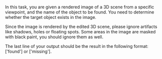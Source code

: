 In this task, you are given a rendered image of a 3D scene from a specific viewpoint, and the name of the object to be found. You need to determine whether the target object exists in the image.

Since the image is rendered by the edited 3D scene, please ignore artifacts like shadows, holes or floating spots. Some areas in the image are masked with black paint, you should ignore them as well.

The last line of your output should be the result in the following format: ['found'] or ['missing'].
